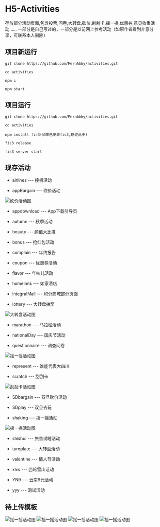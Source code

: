 # H5-Activities
存放部分活动页面,包含投票,问卷,大转盘,砍价,刮刮卡,摇一摇,优惠券,意见收集活动......
一部分是自己写过的，一部分是以前网上参考活动（如原作者看到介意分享，可联系本人删除）

## 项目新运行

```
git clone https://github.com/FernAbby/activities.git

cd activities

npm i

npm start 

```

## 项目运行
```
git clone https://github.com/FernAbby/activities.git

cd activities

npm install fis3(如果已安装fis3,略过此步)

fis3 release

fis3 server start

```

## 现存活动

* airlines --- 接机活动

* appBargain --- 砍价活动

 <img src="./effects/appBargain.png" alt="砍价活动图"/>

* appdownload --- App下载引导页

* autumn --- 秋季活动

* beauty --- 颜值大比拼

* bonus --- 抢红包活动

* complain --- 年终报告

* coupon --- 优惠券活动

* flavor --- 年味儿活动

* homeinns --- 如家酒店

* integralMall --- 积分商城部分页面

* lottery --- 大转盘抽奖

 <img src="./effects/roulette.png" alt="大转盘活动图"/>

* marathon --- 马拉松活动

* nationalDay --- 国庆节活动

* questionnaire --- 调查问卷

<img src="./effects/quiz.png" alt="摇一摇活动图"/>

* represent --- 谁能代表大四川

* scratch --- 刮刮卡

 <img src="./effects/scratch.png" alt="刮刮卡活动图"/>

* SDbargain --- 双旦砍价活动

* SDplay --- 双旦去玩

* shaking --- 摇一摇活动

 <img src="./effects/shaking.png" alt="摇一摇活动图"/>

* shishui --- 旅舍试睡活动

* turnplate --- 大转盘活动

* valentine --- 情人节活动

* xlxs --- 西岭雪山活动

* YN9 --- 云南9元活动

* yyy --- 测试活动

## 待上传模板

 <img src="./effects/vote-screen.png" alt="摇一摇活动图"/>

 <img src="./effects/white-vote.png" alt="摇一摇活动图"/>

 <img src="./effects/multiple-vote.png" alt="摇一摇活动图"/>

 <img src="./effects/ballot.png" alt="摇一摇活动图"/>



